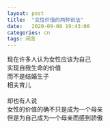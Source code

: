 ```yaml
---
layout: post
title:  "女性价值的两种说法"
date:   2020-09-08 19:43:00
categories: cn
tags: 闲言
---
```


现在许多人认为女性应该为自己<br>
实现自我生命的价值<br>
而不是结婚生子<br>
相夫育儿<br>
<br>
却也有人说<br>
女性的价值的确不只是成为一个母亲<br>
但是为自己成为一个母亲而感到骄傲<br>
